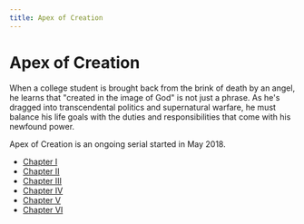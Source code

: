 ```yaml
---
title: Apex of Creation
---
```


# Apex of Creation

When a college student is brought back from the brink of death by an angel, he learns that "created in the image of God" is not just a phrase. As he's dragged into transcendental politics and supernatural warfare, he must balance his life goals with the duties and responsibilities that come with his newfound power.

Apex of Creation is an ongoing serial started in May 2018.

* [Chapter I](./001)
* [Chapter II](./002)
* [Chapter III](./003)
* [Chapter IV](./004)
* [Chapter V](./005)
* [Chapter VI](./006)